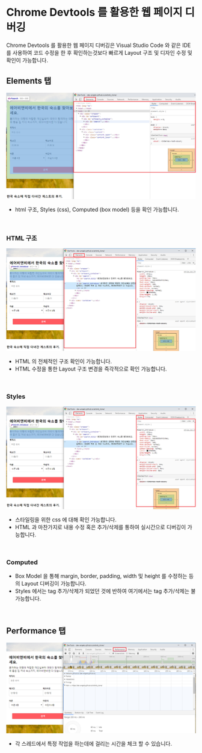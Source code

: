 # Chrome Devtools 를 활용한 웹 페이지 디버깅
Chrome Devtools 를 활용한 웹 페이지 디버깅은 Visual Studio Code 와 같은 IDE 를 사용하여 코드 수정을 한 후 확인하는것보다 빠르게 Layout 구조 및 디자인 수정 및 확인이 가능합니다.
<br>

## Elements 탭
![Elements](https://github.com/dev-angelo/DevTips-FrontEnd/blob/master/Debugging-Webpage-With-Chrome-Devtools/images/elements.png)
* html 구조, Styles (css), Computed (box model) 등을 확인 가능합니다.
<br>

### HTML 구조
![Elements_HTML](https://github.com/dev-angelo/DevTips-FrontEnd/blob/master/Debugging-Webpage-With-Chrome-Devtools/images/elements_html.png)
* HTML 의 전체적인 구조 확인이 가능합니다.
* HTML 수정을 통한 Layout 구조 변경을 즉각적으로 확인 가능합니다.
<br>

### Styles
![Elements_Styles](https://github.com/dev-angelo/DevTips-FrontEnd/blob/master/Debugging-Webpage-With-Chrome-Devtools/images/elements_styles.png)
* 스타일링을 위한 css 에 대해 확인 가능합니다.
* HTML 과 마찬가지로 내용 수정 혹은 추가/삭제를 통하여 실시간으로 디버깅이 가능합니다.
<br>

### Computed
* Box Model 을 통해 margin, border, padding, width 및 height 를 수정하는 등의 Layout 디버깅이 가능합니다.
* Styles 에서는 tag 추가/삭제가 되었던 것에 반하여 여기에서는 tag 추가/삭제는 불가능합니다.
<br>

## Performance 탭
![Performance](https://github.com/dev-angelo/DevTips-FrontEnd/blob/master/Debugging-Webpage-With-Chrome-Devtools/images/performance.png)
* 각 스레드에서 특정 작업을 하는데에 걸리는 시간을 체크 할 수 있습니다.
